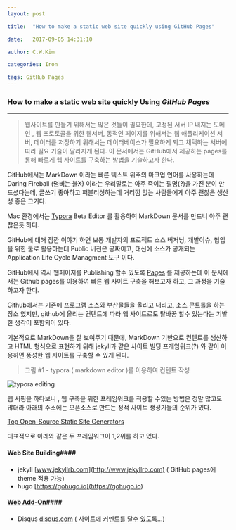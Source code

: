 ```yaml
---
layout: post

title:  "How to make a static web site quickly using GitHub Pages"

date:   2017-09-05 14:31:10

author: C.W.Kim

categories: Iron

tags: GitHub Pages
---
```




### How to make a static web site quickly Using ***GitHub Pages*** ###

---

> 웹사이트를 만들기 위해서는 많은 것들이 필요한데, 고정된 서버 IP 내지는 도메인 ,  웹 프로토콜을 위한 웹서버, 동적인 페이지를 위해서는 웹 애플리케이션 서버, 데이터를 저장하기 위해서는 데이터베이스가 필요하게 되고 채택하는 서버에 따라 필요 기술이 달라지게 된다. 이 문서에서는 GitHub에서 제공하는 pages를 통해 빠르게 웹 사이트를 구축하는 방법을 기술하고자 한다.

GitHub에서는 MarkDown 이라는 빠른 텍스트 위주의 마크업 언어를 사용하는데  Daring Fireball  ~~(덤비는 불X)~~  이라는  우리말로는 아주 죽이는 필명(?)을 가진 분이 만드셨다는데, 글쓰기 좋아하고 퍼블리싱하는데 거리낌 없는 사람들에게 아주 괜찮은 생산성 좋은 그거다.

Mac 환경에서는 [Typora](https://typora.io/) Beta Editor 를 활용하여 MarkDown 문서를 만드니 아주 괜찮은듯 하다.

GitHub에 대해 잠깐 이야기 하면 보통 개발자의 프로젝트 소스 버저닝, 개발이슈, 협업을 위한 툴로 활용하는데  Public 버전은 공짜이고, 대신에 소스가 공개되는 Application Life Cycle Managment 도구 이다. 

GitHub에서 역시 웹페이지를 Publishing 할수 있도록 [Pages](https://pages.github.com) 를 제공하는데 이 문서에서는 Github pages를 이용하여 빠른 웹 사이트 구축을 해보고자 하고, 그 과정을 기술하고자 한다.

Github에서는 기존에 프로그램 소스와 부산물들을 올리고 내리고, 소스 콘트롤을 하는 장소 였지만, github에 올리는 컨텐트에 따라 웹 사이트로도 탈바꿈 할수 있는다는 기발한 생각이  포함되어 있다. 

기본적으로 MarkDown을 잘 보여주기 때문에, MarkDown 기반으로 컨텐트를 생산하고 HTML 형식으로 표현하기 위해 jekyll과 같은 사이트 빌딩 프레임워크(?) 와 같이 이용하면 풍성한 웹 사이트를 구축할 수 있게 된다.  

> 그림 #1 - typora ( markdown editor )를 이용하여 컨텐트 작성

![typora editing]("https://ironhub.github.io/assets/typorashot.png")

웹 서핑을 하다보니 , 웹 구축을 위한 프레임워크를 적용할 수있는 방법은 정말 많고도 많더라 아래의 주소에는 오픈소스로 만드는 정적 사이트 생성기들의 순위가 있다.

[Top Open-Source Static Site Generators](https://www.staticgen.com/)

대표적으로 아래와 같은 두 프레임워크이 1,2위를 하고 있다.

#### Web Site Building####

- jekyll   [www.jekyllrb.com](http://www.jekyllrb.com)  ( GitHub pages에 theme 적용 가능) 
- hugo  [https://gohugo.io](https://gohugo.io)

#### <u>Web Add-On</u>####

- ​Disqus [disqus.com](https://disqus.com) ( 사이트에 커멘트를 달수 있도록...)

  ​
